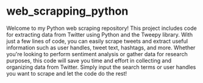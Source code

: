 # web_scrapping_python

Welcome to my Python web scraping repository!
This project includes code for extracting data from Twitter using Python and the Tweepy library.
With just a few lines of code, you can easily scrape tweets and extract useful information such as user handles, tweet text, hashtags, and more. 
Whether you're looking to perform sentiment analysis or gather data for research purposes, 
this code will save you time and effort in collecting and organizing data from Twitter. 
Simply input the search terms or user handles you want to scrape and let the code do the rest!
